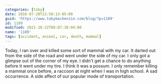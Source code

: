 ```yaml
---
categories: [toby]
date: 2016-07-20T22:50:13-05:00
guid: 'https://www.tobymackenzie.com/blog/?p=1189'
id: 1189
modified: 2021-10-22T00:07:30-04:00
name: '1189'
tags: [accident, animal, car, death, mammal]
---
```


Today, I ran over and killed some sort of mammal with my car.  It darted out from the side of the road and went under the side of my car.  I only got a glimpse out of the corner of my eye.  I didn't get a chance to do anything before it went under my tire.  I think it was a possum.  I only remember killing a mammal once before, a raccoon at night when I was in high school.  A sad occurrence.  A side affect of our popular mode of transportation.
